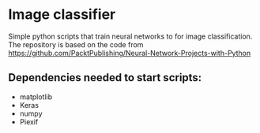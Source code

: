 # Image classifier
Simple python scripts that train neural networks to for image classification. The repository is based on the code from https://github.com/PacktPublishing/Neural-Network-Projects-with-Python

## Dependencies needed to start scripts:
- matplotlib
- Keras
- numpy
- Piexif